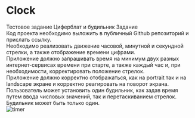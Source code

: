 # Clock 
 Тестовое задание Циферблат и будильник
 Задание<br>
Код проекта необходимо выложить в публичный Github репозиторий и прислать ссылку.<br>
Необходимо реализовать движение часовой, минутной и секундной стрелки, а также отображение времени цифрами.<br>
Приложение должно запрашивать время на минимум двух разных интернет-сервисах времени при старте, а также каждый час и, при необходимости, корректировать положение стрелок.<br>
Приложение должно корректно отображаться, как на portrait так и на landscape экране и корректно реагировать на поворот экрана.<br>
Пользователь может установить один будильник, как задав время путем ввода числовых значений, так и перетаскиванием стрелок. Будильник может быть только один. <br>
![timer](https://user-images.githubusercontent.com/28998924/161433711-f95bc52c-74ea-402c-8221-cf87c7b4f8b2.gif)
